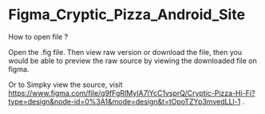 # Figma_Cryptic_Pizza_Android_Site

How to open file ?

Open the .fig file. Then view raw version or download the file, then you would be able to preview the raw source by viewing the downloaded file on figma.

Or to Simpky view the source, visit https://www.figma.com/file/g9fFgRIMyIA7lYcC1vsprQ/Cryptic-Pizza-Hi-Fi?type=design&node-id=0%3A1&mode=design&t=tOpoTZYp3mvedLLl-1 .
